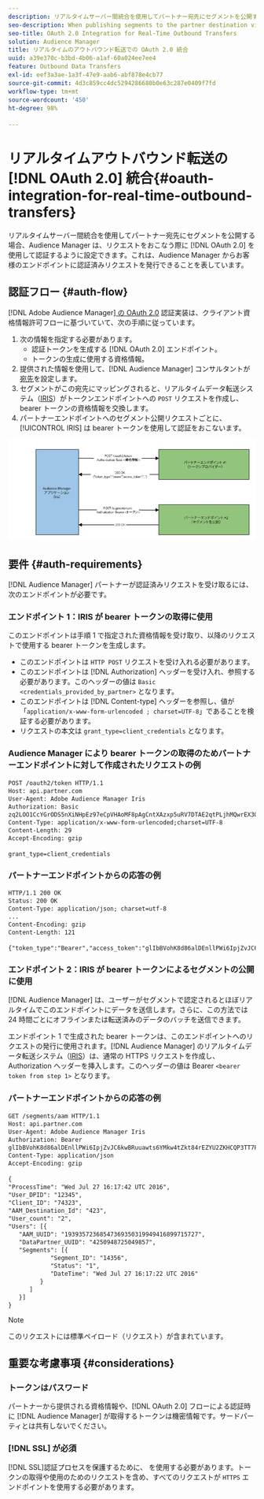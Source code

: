 ```yaml
---
description: リアルタイムサーバー間統合を使用してパートナー宛先にセグメントを公開する場合、Audience Manager は、リクエストをおこなう際に OAuth 2.0 を使用して認証するように設定できます。これは、Audience Manager からお客様のエンドポイントに認証済みリクエストを発行できることを表しています。
seo-description: When publishing segments to the partner destination via a realtime server-to-server integration, Audience Manager can be set up to authenticate using OAuth 2.0 when making the requests. This presents the ability to issue authenticated requests from Audience Manager to your endpoint.
seo-title: OAuth 2.0 Integration for Real-Time Outbound Transfers
solution: Audience Manager
title: リアルタイムのアウトバウンド転送での OAuth 2.0 統合
uuid: a39e370c-b3bd-4b06-a1af-60a024ee7ee4
feature: Outbound Data Transfers
exl-id: eef3a3ae-1a3f-47e9-aab6-abf878e4cb77
source-git-commit: 4d3c859cc4dc5294286680b0e63c287e0409f7fd
workflow-type: tm+mt
source-wordcount: '450'
ht-degree: 98%

---
```


# リアルタイムアウトバウンド転送の [!DNL OAuth 2.0] 統合{#oauth-integration-for-real-time-outbound-transfers}

リアルタイムサーバー間統合を使用してパートナー宛先にセグメントを公開する場合、Audience Manager は、リクエストをおこなう際に [!DNL OAuth 2.0] を使用して認証するように設定できます。これは、Audience Manager からお客様のエンドポイントに認証済みリクエストを発行できることを表しています。

## 認証フロー {#auth-flow}

[!DNL Adobe Audience Manager][ の OAuth 2.0](https://tools.ietf.org/html/rfc6749#section-4.4) 認証実装は、クライアント資格情報許可フローに基づいていて、次の手順に従っています。

1. 次の情報を指定する必要があります。
   * 認証トークンを生成する [!DNL OAuth 2.0] エンドポイント。
   * トークンの生成に使用する資格情報。
1. 提供された情報を使用して、[!DNL Audience Manager] コンサルタントが [宛先](../../../features/destinations/destinations.md)を設定します。
1. セグメントがこの宛先にマッピングされると、リアルタイムデータ転送システム（[IRIS](../../../reference/system-components/components-data-action.md#iris)）がトークンエンドポイントへの `POST` リクエストを作成し、bearer トークンの資格情報を交換します。
1. パートナーエンドポイントへのセグメント公開リクエストごとに、[!UICONTROL IRIS] は bearer トークンを使用して認証をおこないます。

![](assets/oauth2-iris.png)

## 要件 {#auth-requirements}

[!DNL Audience Manager] パートナーが認証済みリクエストを受け取るには、次のエンドポイントが必要です。

### エンドポイント 1：IRIS が bearer トークンの取得に使用

このエンドポイントは手順 1 で指定された資格情報を受け取り、以降のリクエストで使用する bearer トークンを生成します。

* このエンドポイントは `HTTP POST` リクエストを受け入れる必要があります。
* このエンドポイントは [!DNL Authorization] ヘッダーを受け入れ、参照する必要があります。このヘッダーの値は `Basic <credentials_provided_by_partner>` となります。
* このエンドポイントは [!DNL Content-type] ヘッダーを参照し、値が「`application/x-www-form-urlencoded ; charset=UTF-8`」であることを検証する必要があります。
* リクエストの本文は `grant_type=client_credentials` となります。

### Audience Manager により bearer トークンの取得のためパートナーエンドポイントに対して作成されたリクエストの例

```
POST /oauth2/token HTTP/1.1
Host: api.partner.com
User-Agent: Adobe Audience Manager Iris
Authorization: Basic zq2LOO1CcYGrODS5nXiNHpEz97eCpVHAoMF8pAgCntXAzxp5uRV7DTAE2qtPLjhMQwrEX3O6MHV4S
Content-Type: application/x-www-form-urlencoded;charset=UTF-8
Content-Length: 29
Accept-Encoding: gzip
  
grant_type=client_credentials
```

### パートナーエンドポイントからの応答の例

```
HTTP/1.1 200 OK
Status: 200 OK
Content-Type: application/json; charset=utf-8
...
Content-Encoding: gzip
Content-Length: 121
  
{"token_type":"Bearer","access_token":"glIbBVohK8d86alDEnllPWi6IpjZvJC6kwBRuuawts6YMkw4tZkt84rEZYU2ZKHCQP3TT7PnzCQPI0yY"}
```

### エンドポイント 2：IRIS が bearer トークンによるセグメントの公開に使用

[!DNL Audience Manager] は、ユーザーがセグメントで認定されるとほぼリアルタイムでこのエンドポイントにデータを送信します。さらに、この方法では 24 時間ごとにオフラインまたは転送済みのデータのバッチを送信できます。

エンドポイント 1 で生成された bearer トークンは、このエンドポイントへのリクエストの発行に使用されます。[!DNL Audience Manager] のリアルタイムデータ転送システム（[IRIS](../../../reference/system-components/components-data-action.md#iris)）は、通常の HTTPS リクエストを作成し、Authorization ヘッダーを挿入します。このヘッダーの値は Bearer `<bearer token from step 1>` となります。

### パートナーエンドポイントからの応答の例

```
GET /segments/aam HTTP/1.1
Host: api.partner.com
User-Agent: Adobe Audience Manager Iris
Authorization: Bearer glIbBVohK8d86alDEnllPWi6IpjZvJC6kwBRuuawts6YMkw4tZkt84rEZYU2ZKHCQP3TT7PnzCQPI0yY
Content-Type: application/json
Accept-Encoding: gzip
   
{
"ProcessTime": "Wed Jul 27 16:17:42 UTC 2016",
"User_DPID": "12345",
"Client_ID": "74323",
"AAM_Destination_Id": "423",
"User_count": "2",
"Users": [{
   "AAM_UUID": "19393572368547369350319949416899715727",
   "DataPartner_UUID": "4250948725049857",
   "Segments": [{
            "Segment_ID": "14356",
            "Status": "1",
            "DateTime": "Wed Jul 27 16:17:22 UTC 2016"
         }
      ]
   }]
}
```

>[!NOTE]
>
>このリクエストには標準ペイロード（リクエスト）が含まれています。

## 重要な考慮事項 {#considerations}

### トークンはパスワード

パートナーから提供される資格情報や、[!DNL OAuth 2.0] フローによる認証時に [!DNL Audience Manager] が取得するトークンは機密情報です。サードパーティとは共有しないでください。

### [!DNL SSL] が必須

[!DNL SSL]認証プロセスを保護するために、 を使用する必要があります。トークンの取得や使用のためのリクエストを含め、すべてのリクエストが `HTTPS` エンドポイントを使用する必要があります。

